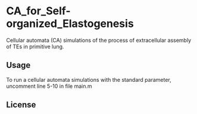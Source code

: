 # CA_for_Self-organized_Elastogenesis
Cellular automata (CA) simulations of the process of extracellular assembly of TEs in primitive lung.
## Usage
To run a cellular automata simulations with the standard parameter, uncomment line 5-10 in file main.m 
## License
